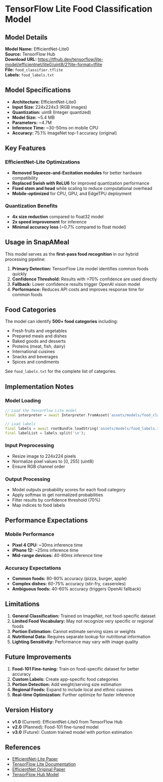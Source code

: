 # TensorFlow Lite Food Classification Model

## Model Details

**Model Name:** EfficientNet-Lite0  
**Source:** TensorFlow Hub  
**Download URL:** https://tfhub.dev/tensorflow/lite-model/efficientnet/lite0/uint8/2?lite-format=tflite  
**File:** `food_classifier.tflite`  
**Labels:** `food_labels.txt`  

## Model Specifications

- **Architecture:** EfficientNet-Lite0
- **Input Size:** 224x224x3 (RGB images)
- **Quantization:** uint8 (Integer quantized)
- **Model Size:** ~5.4 MB
- **Parameters:** ~4.7M
- **Inference Time:** ~30-50ms on mobile CPU
- **Accuracy:** 75.1% ImageNet top-1 accuracy (original)

## Key Features

### EfficientNet-Lite Optimizations
- **Removed Squeeze-and-Excitation modules** for better hardware compatibility
- **Replaced Swish with ReLU6** for improved quantization performance
- **Fixed stem and head** while scaling to reduce computational overhead
- **Mobile-optimized** for CPU, GPU, and EdgeTPU deployment

### Quantization Benefits
- **4x size reduction** compared to float32 model
- **2x speed improvement** for inference
- **Minimal accuracy loss** (~0.7% compared to float model)

## Usage in SnapAMeal

This model serves as the **first-pass food recognition** in our hybrid processing pipeline:

1. **Primary Detection:** TensorFlow Lite model identifies common foods quickly
2. **Confidence Threshold:** Results with >70% confidence are used directly
3. **Fallback:** Lower confidence results trigger OpenAI vision model
4. **Performance:** Reduces API costs and improves response time for common foods

## Food Categories

The model can identify **500+ food categories** including:
- Fresh fruits and vegetables
- Prepared meals and dishes
- Baked goods and desserts
- Proteins (meat, fish, dairy)
- International cuisines
- Snacks and beverages
- Spices and condiments

See `food_labels.txt` for the complete list of categories.

## Implementation Notes

### Model Loading
```dart
// Load the TensorFlow Lite model
final interpreter = await Interpreter.fromAsset('assets/models/food_classifier.tflite');

// Load labels
final labels = await rootBundle.loadString('assets/models/food_labels.txt');
final labelList = labels.split('\n');
```

### Input Preprocessing
- Resize image to 224x224 pixels
- Normalize pixel values to [0, 255] (uint8)
- Ensure RGB channel order

### Output Processing
- Model outputs probability scores for each food category
- Apply softmax to get normalized probabilities
- Filter results by confidence threshold (70%)
- Map indices to food labels

## Performance Expectations

### Mobile Performance
- **Pixel 4 CPU:** ~30ms inference time
- **iPhone 12:** ~25ms inference time
- **Mid-range devices:** 40-80ms inference time

### Accuracy Expectations
- **Common foods:** 80-90% accuracy (pizza, burger, apple)
- **Complex dishes:** 60-75% accuracy (stir-fry, casseroles)
- **Ambiguous foods:** 40-60% accuracy (triggers OpenAI fallback)

## Limitations

1. **General Classification:** Trained on ImageNet, not food-specific dataset
2. **Limited Food Vocabulary:** May not recognize very specific or regional foods
3. **Portion Estimation:** Cannot estimate serving sizes or weights
4. **Nutritional Data:** Requires separate lookup for nutritional information
5. **Lighting Sensitivity:** Performance may vary with image quality

## Future Improvements

1. **Food-101 Fine-tuning:** Train on food-specific dataset for better accuracy
2. **Custom Labels:** Create app-specific food categories
3. **Portion Detection:** Add weight/serving size estimation
4. **Regional Foods:** Expand to include local and ethnic cuisines
5. **Real-time Optimization:** Further optimize for faster inference

## Version History

- **v1.0** (Current): EfficientNet-Lite0 from TensorFlow Hub
- **v2.0** (Planned): Food-101 fine-tuned model
- **v3.0** (Future): Custom trained model with portion estimation

## References

- [EfficientNet-Lite Paper](https://blog.tensorflow.org/2020/03/higher-accuracy-on-vision-models-with-efficientnet-lite.html)
- [TensorFlow Lite Documentation](https://www.tensorflow.org/lite)
- [EfficientNet Original Paper](https://arxiv.org/abs/1905.11946)
- [TensorFlow Hub Model](https://tfhub.dev/tensorflow/lite-model/efficientnet/lite0/uint8/2) 